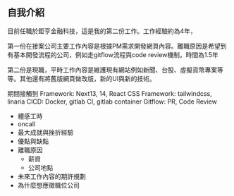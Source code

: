 ## 自我介紹
目前任職於鉅亨金融科技，這是我的第二份工作。工作經驗約為4年，

第一份在接案公司主要工作內容是根據PM需求開發網頁內容。離職原因是希望到有基本開發流程的公司，例如走gitflow流程與code review機制。時間為1.5年

第二份是現職，平時工作內容是維護現有網站例如新聞、台股、虛擬貨幣專案等等。其他還有將舊版網頁做改版，新的UI與新的技術。

期間接觸到
Framework: Next13, 14, React
CSS Framework: tailwindcss, linaria
CICD: Docker, gitlab CI, gitlab container
Gitflow: PR, Code Review



* 體感工時
* oncall
* 最大成就與挫折經驗
* 優點與缺點
* 離職原因
	* 薪資
	* 公司地點
* 未來工作內容的期許規劃
* 為什麼想應徵職位公司